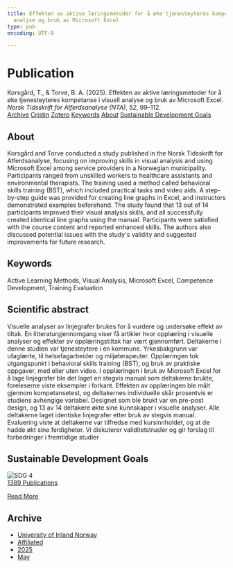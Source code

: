```yaml
---
title: Effekten av aktive læringsmetoder for å øke tjenesteyteres kompetanse i visuell
  analyse og bruk av Microsoft Excel
type: pub
encoding: UTF-8

---
```

<h1>Publication</h1>
<article id="csl-bib-container-HK3ELDY3" class="csl-bib-container">
  <div class="csl-bib-body"> <div class="csl-entry">Korsgård, T., &#38; Torve, B. A. (2025). Effekten av aktive læringsmetoder for å øke tjenesteyteres kompetanse i visuell analyse og bruk av Microsoft Excel. <i>Norsk Tidsskrift for Atferdsanalyse (NTA)</i>, <i>52</i>, 99–112.</div> </div>
  <div class="csl-bib-buttons">
    <a href="#taxonomy-article-HK3ELDY3" alt="archive" class="csl-bib-button">Archive</a>
    <a href="https://app.cristin.no/results/show.jsf?id=2381047" alt="Cristin" class="csl-bib-button">Cristin</a>
    <a href="http://zotero.org/groups/5881554/items/HK3ELDY3" alt="Zotero" class="csl-bib-button">Zotero</a>
    <a href="#keywords-article-HK3ELDY3" alt="keywords" class="csl-bib-button">Keywords</a>
    <a href="#about-article-HK3ELDY3" alt="about_pub" class="csl-bib-button">About</a>
    <a href="#sdg-article-HK3ELDY3" alt="sdg" class="csl-bib-button">Sustainable Development Goals</a>
  </div>
  <div id="csl-bib-meta-container-HK3ELDY3"></div>
</article>
<div id="csl-bib-meta-HK3ELDY3" class="csl-bib-meta">
  <article id="about-article-HK3ELDY3" class="about_pub-article">
    <h1>About</h1>
    Korsgård and Torve conducted a study published in the Norsk Tidsskrift for Atferdsanalyse, focusing on improving skills in visual analysis and using Microsoft Excel among service providers in a Norwegian municipality. Participants ranged from unskilled workers to healthcare assistants and environmental therapists. The training used a method called behavioral skills training (BST), which included practical tasks and video aids. A step-by-step guide was provided for creating line graphs in Excel, and instructors demonstrated examples beforehand. The study found that 13 out of 14 participants improved their visual analysis skills, and all successfully created identical line graphs using the manual. Participants were satisfied with the course content and reported enhanced skills. The authors also discussed potential issues with the study's validity and suggested improvements for future research.
  </article>
  <article id="keywords-article-HK3ELDY3" class="keywords-article">
    <h1>Keywords</h1>
    Active Learning Methods, Visual Analysis, Microsoft Excel, Competence Development, Training Evaluation
  </article>
  <article id="abstract-article-HK3ELDY3" class="abstract-article">
    <h1>Scientific abstract</h1>
    Visuelle analyser av linjegrafer brukes for å vurdere og undersøke effekt av tiltak. En litteraturgjennomgang viser få artikler hvor opplæring i visuelle analyser og effekter av opplæringstiltak har vært gjennomført. Deltakerne i denne studien var tjenesteytere i én kommune. Yrkesbakgrunn var ufaglærte, til helsefagarbeider og miljøterapeuter. Opplæringen tok utgangspunkt i behavioral skills training (BST), og bruk av praktiske oppgaver, med eller uten video. I opplæringen i bruk av Microsoft Excel for å lage linjegrafer ble det laget en stegvis manual som deltakerne brukte, foreleserne viste eksempler i forkant. Effekten av opplæringen ble målt gjennom kompetansetest,  og deltakernes individuelle skår prosentvis er studiens avhengige variabel. Designet som ble brukt var en pre-post design, og 13 av 14 deltakere økte sine kunnskaper i visuelle analyser. Alle deltakerne laget identiske linjegrafer etter bruk av stegvis manual. Evaluering viste at deltakerne 
var tilfredse med kursinnholdet, og at de hadde økt sine ferdigheter. Vi diskuterer validitetstrusler og gir forslag til forbedringer i fremtidige studier
  </article>
  <article id="sdg-article-HK3ELDY3" class="sdg-article">
    <h1>Sustainable Development Goals</h1>
    <div class="sdg-container"><div id="sdg4" class="sdg">
        <img src="{{< params subfolder >}}images/sdg/sdg04_en.png" class="image" alt="SDG 4">
        <div class="sdg-overlay">
          <a href="{{< params subfolder >}}en/archive/?sdg=4#archive" class="sdg-publication-count"><span>1389</span> Publications</a>
          <p><a href="https://sdgs.un.org/goals/goal4" class="sdg-read-more">Read More</a></p>
        </div>
      </div></div>
  </article>
  <article id="taxonomy-article-HK3ELDY3" class="taxonomy-article">
    <h1>Archive</h1>
    <ul>
      <li><a href="{{< params subfolder >}}en/archive/?key=3DCRN523">University of Inland Norway</a></li>
      <li><a href="{{< params subfolder >}}en/archive/?key=II9RDAME">Affiliated</a></li>
      <li><a href="{{< params subfolder >}}en/archive/?key=FDW8UG7F">2025</a></li>
      <li><a href="{{< params subfolder >}}en/archive/?key=3WVKU3B7">May</a></li>
    </ul>
  </article>
</div>
